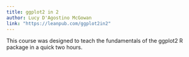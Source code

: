 ```yaml
---
title: ggplot2 in 2
author: Lucy D'Agostino McGowan
link: "https://leanpub.com/ggplot2in2"
---
```


This course was designed to teach the fundamentals of the ggplot2 R package in a quick two hours.